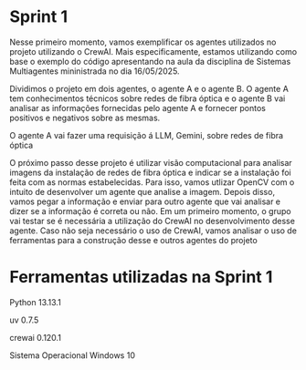 # Sprint 1 

Nesse primeiro momento, vamos exemplificar os agentes utilizados no projeto utilizando o CrewAI. Mais especificamente, estamos utilizando como base o exemplo do código apresentando na aula da disciplina de Sistemas Multiagentes mininistrada no dia 16/05/2025. 

Dividimos o projeto em dois agentes, o agente A e o agente B. O agente A tem conhecimentos técnicos sobre redes de fibra óptica e o agente B vai analisar as informações fornecidas pelo agente A e fornecer pontos positivos e negativos sobre as mesmas.  

O agente A vai fazer uma requisição á LLM, Gemini, sobre redes de fibra óptica 

O próximo passo desse projeto é utilizar visão computacional para analisar imagens da instalação de redes de fibra óptica e indicar se a instalação foi feita com as normas estabelecidas. Para isso, vamos utlizar OpenCV com o intuito de desenvolver um agente que analise a imagem. Depois disso, vamos pegar a informação e enviar para outro agente que vai analisar e dizer se a informação é correta ou não. Em um primeiro momento, o grupo vai testar se é necessária a utilização do CrewAI no desenvolvimento desse agente. Caso não seja necessário o uso de CrewAI, vamos analisar o uso de ferramentas para a construção desse e outros agentes do projeto

# Ferramentas utilizadas na Sprint 1 

Python 13.13.1  

uv 0.7.5 

crewai 0.120.1 

Sistema Operacional Windows 10
